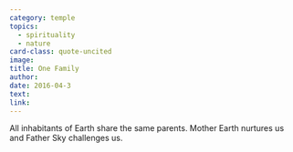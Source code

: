 ```yaml
---
category: temple
topics:
  - spirituality
  - nature
card-class: quote-uncited
image:
title: One Family
author:
date: 2016-04-3
text:  
link:
---
```

All inhabitants of Earth share the same parents. Mother Earth nurtures us and Father Sky challenges us.
